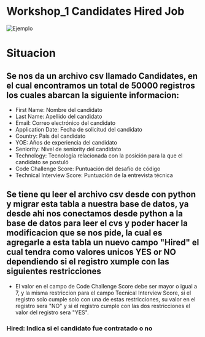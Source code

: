 ﻿# Workshop_1 Candidates Hired Job

![Ejemplo](https://ix-cdn.b2e5.com/images/208444/208444_30e22a1f13434888a1e7b330d0bf087f_1600957198.png)

# Situacion
## Se nos da un archivo csv llamado Candidates, en el cual encontramos un total de 50000 registros los cuales abarcan la siguiente informacion: 
- First Name: Nombre del candidato
- Last Name: Apellido del candidato
- Email: Correo electrónico del candidato
- Application Date: Fecha de solicitud del candidato
- Country: País del candidato
- YOE: Años de experiencia del candidato
- Seniority: Nivel de seniority del candidato
- Technology: Tecnología relacionada con la posición para la que el candidato se postuló
- Code Challenge Score: Puntuación del desafío de código
- Technical Interview Score: Puntuación de la entrevista técnica
## Se tiene qu leer el archivo csv desde con python y migrar esta tabla a nuestra base de datos, ya desde ahi nos conectamos desde python a la base de datos para leer el cvs y poder hacer la modificacion que se nos pide, la cual es agregarle a esta tabla un nuevo campo "Hired" el cual tendra como valores unicos YES or NO dependiendo si el registro xumple con las siguientes restricciones
- El valor en el campo de Code Challenge Score debe ser mayor o igual a 7, y la misma restriccion para el campo Tecnical Interview Score, si el registro solo cumple solo con una de estas restricciones, su valor en el registro sera "NO" y si el registro cumple con las dos restricciones el valor del registro sera "YES".
### Hired: Indica si el candidato fue contratado o no
